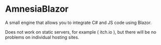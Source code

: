 # AmnesiaBlazor

A small engine that allows you to integrate C# and JS code using Blazor.

Does not work on static servers, for example ( itch.io ), but there will be no problems on individual hosting sites.
